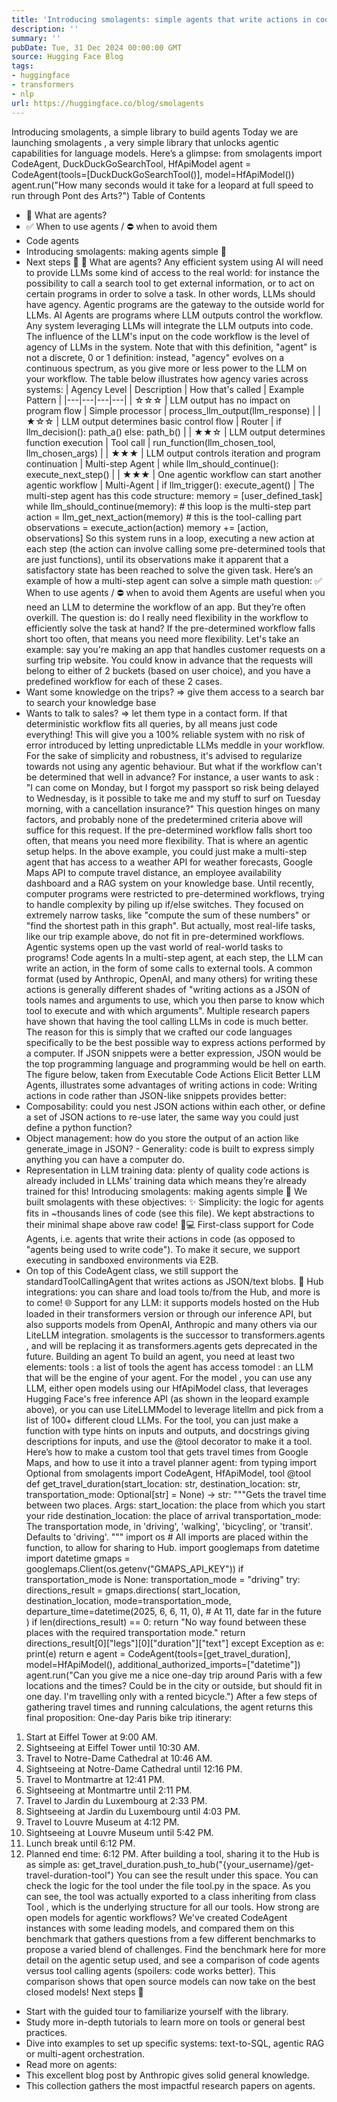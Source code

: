 ```yaml
---
title: 'Introducing smolagents: simple agents that write actions in code.'
description: ''
summary: ''
pubDate: Tue, 31 Dec 2024 00:00:00 GMT
source: Hugging Face Blog
tags:
- huggingface
- transformers
- nlp
url: https://huggingface.co/blog/smolagents
---
```


Introducing smolagents, a simple library to build agents
Today we are launching
smolagents
, a very simple library that unlocks agentic capabilities for language models. Here’s a glimpse:
from smolagents import CodeAgent, DuckDuckGoSearchTool, HfApiModel
agent = CodeAgent(tools=[DuckDuckGoSearchTool()], model=HfApiModel())
agent.run("How many seconds would it take for a leopard at full speed to run through Pont des Arts?")
Table of Contents
- 🤔 What are agents?
- ✅ When to use agents / ⛔ when to avoid them
- Code agents
- Introducing smolagents: making agents simple 🥳
- Next steps 🚀
🤔 What are agents?
Any efficient system using AI will need to provide LLMs some kind of access to the real world: for instance the possibility to call a search tool to get external information, or to act on certain programs in order to solve a task. In other words, LLMs should have agency. Agentic programs are the gateway to the outside world for LLMs.
AI Agents are programs where LLM outputs control the workflow.
Any system leveraging LLMs will integrate the LLM outputs into code. The influence of the LLM's input on the code workflow is the level of agency of LLMs in the system.
Note that with this definition, "agent" is not a discrete, 0 or 1 definition: instead, "agency" evolves on a continuous spectrum, as you give more or less power to the LLM on your workflow.
The table below illustrates how agency varies across systems:
| Agency Level | Description | How that's called | Example Pattern |
|---|---|---|---|
| ☆☆☆ | LLM output has no impact on program flow | Simple processor | process_llm_output(llm_response) |
| ★☆☆ | LLM output determines basic control flow | Router | if llm_decision(): path_a() else: path_b() |
| ★★☆ | LLM output determines function execution | Tool call | run_function(llm_chosen_tool, llm_chosen_args) |
| ★★★ | LLM output controls iteration and program continuation | Multi-step Agent | while llm_should_continue(): execute_next_step() |
| ★★★ | One agentic workflow can start another agentic workflow | Multi-Agent | if llm_trigger(): execute_agent() |
The multi-step agent has this code structure:
memory = [user_defined_task]
while llm_should_continue(memory): # this loop is the multi-step part
action = llm_get_next_action(memory) # this is the tool-calling part
observations = execute_action(action)
memory += [action, observations]
So this system runs in a loop, executing a new action at each step (the action can involve calling some pre-determined tools that are just functions), until its observations make it apparent that a satisfactory state has been reached to solve the given task. Here’s an example of how a multi-step agent can solve a simple math question:
✅ When to use agents / ⛔ when to avoid them
Agents are useful when you need an LLM to determine the workflow of an app. But they’re often overkill. The question is: do I really need flexibility in the workflow to efficiently solve the task at hand? If the pre-determined workflow falls short too often, that means you need more flexibility. Let's take an example: say you're making an app that handles customer requests on a surfing trip website.
You could know in advance that the requests will belong to either of 2 buckets (based on user choice), and you have a predefined workflow for each of these 2 cases.
- Want some knowledge on the trips? ⇒ give them access to a search bar to search your knowledge base
- Wants to talk to sales? ⇒ let them type in a contact form.
If that deterministic workflow fits all queries, by all means just code everything! This will give you a 100% reliable system with no risk of error introduced by letting unpredictable LLMs meddle in your workflow. For the sake of simplicity and robustness, it's advised to regularize towards not using any agentic behaviour.
But what if the workflow can't be determined that well in advance?
For instance, a user wants to ask : "I can come on Monday, but I forgot my passport so risk being delayed to Wednesday, is it possible to take me and my stuff to surf on Tuesday morning, with a cancellation insurance?"
This question hinges on many factors, and probably none of the predetermined criteria above will suffice for this request.
If the pre-determined workflow falls short too often, that means you need more flexibility.
That is where an agentic setup helps.
In the above example, you could just make a multi-step agent that has access to a weather API for weather forecasts, Google Maps API to compute travel distance, an employee availability dashboard and a RAG system on your knowledge base.
Until recently, computer programs were restricted to pre-determined workflows, trying to handle complexity by piling up if/else switches. They focused on extremely narrow tasks, like "compute the sum of these numbers" or "find the shortest path in this graph". But actually, most real-life tasks, like our trip example above, do not fit in pre-determined workflows. Agentic systems open up the vast world of real-world tasks to programs!
Code agents
In a multi-step agent, at each step, the LLM can write an action, in the form of some calls to external tools. A common format (used by Anthropic, OpenAI, and many others) for writing these actions is generally different shades of "writing actions as a JSON of tools names and arguments to use, which you then parse to know which tool to execute and with which arguments".
Multiple research papers have shown that having the tool calling LLMs in code is much better.
The reason for this is simply that we crafted our code languages specifically to be the best possible way to express actions performed by a computer. If JSON snippets were a better expression, JSON would be the top programming language and programming would be hell on earth.
The figure below, taken from Executable Code Actions Elicit Better LLM Agents, illustrates some advantages of writing actions in code:
Writing actions in code rather than JSON-like snippets provides better:
- Composability: could you nest JSON actions within each other, or define a set of JSON actions to re-use later, the same way you could just define a python function?
- Object management: how do you store the output of an action like
generate_image
in JSON? - Generality: code is built to express simply anything you can have a computer do.
- Representation in LLM training data: plenty of quality code actions is already included in LLMs’ training data which means they’re already trained for this!
Introducing smolagents: making agents simple 🥳
We built smolagents
with these objectives:
✨ Simplicity: the logic for agents fits in ~thousands lines of code (see this file). We kept abstractions to their minimal shape above raw code!
🧑💻 First-class support for Code Agents, i.e. agents that write their actions in code (as opposed to "agents being used to write code"). To make it secure, we support executing in sandboxed environments via E2B.
- On top of this
CodeAgent
class, we still support the standardToolCallingAgent
that writes actions as JSON/text blobs.
🤗 Hub integrations: you can share and load tools to/from the Hub, and more is to come!
🌐 Support for any LLM: it supports models hosted on the Hub loaded in their transformers
version or through our inference API, but also supports models from OpenAI, Anthropic and many others via our LiteLLM integration.
smolagents
is the successor to transformers.agents
, and will be replacing it as transformers.agents
gets deprecated in the future.
Building an agent
To build an agent, you need at least two elements:
tools
: a list of tools the agent has access tomodel
: an LLM that will be the engine of your agent.
For the model
, you can use any LLM, either open models using our HfApiModel
class, that leverages Hugging Face's free inference API (as shown in the leopard example above), or you can use LiteLLMModel
to leverage litellm and pick from a list of 100+ different cloud LLMs.
For the tool, you can just make a function with type hints on inputs and outputs, and docstrings giving descriptions for inputs, and use the @tool
decorator to make it a tool.
Here’s how to make a custom tool that gets travel times from Google Maps, and how to use it into a travel planner agent:
from typing import Optional
from smolagents import CodeAgent, HfApiModel, tool
@tool
def get_travel_duration(start_location: str, destination_location: str, transportation_mode: Optional[str] = None) -> str:
"""Gets the travel time between two places.
Args:
start_location: the place from which you start your ride
destination_location: the place of arrival
transportation_mode: The transportation mode, in 'driving', 'walking', 'bicycling', or 'transit'. Defaults to 'driving'.
"""
import os # All imports are placed within the function, to allow for sharing to Hub.
import googlemaps
from datetime import datetime
gmaps = googlemaps.Client(os.getenv("GMAPS_API_KEY"))
if transportation_mode is None:
transportation_mode = "driving"
try:
directions_result = gmaps.directions(
start_location,
destination_location,
mode=transportation_mode,
departure_time=datetime(2025, 6, 6, 11, 0), # At 11, date far in the future
)
if len(directions_result) == 0:
return "No way found between these places with the required transportation mode."
return directions_result[0]["legs"][0]["duration"]["text"]
except Exception as e:
print(e)
return e
agent = CodeAgent(tools=[get_travel_duration], model=HfApiModel(), additional_authorized_imports=["datetime"])
agent.run("Can you give me a nice one-day trip around Paris with a few locations and the times? Could be in the city or outside, but should fit in one day. I'm travelling only with a rented bicycle.")
After a few steps of gathering travel times and running calculations, the agent returns this final proposition:
One-day Paris bike trip itinerary:
1. Start at Eiffel Tower at 9:00 AM.
2. Sightseeing at Eiffel Tower until 10:30 AM.
3. Travel to Notre-Dame Cathedral at 10:46 AM.
4. Sightseeing at Notre-Dame Cathedral until 12:16 PM.
5. Travel to Montmartre at 12:41 PM.
6. Sightseeing at Montmartre until 2:11 PM.
7. Travel to Jardin du Luxembourg at 2:33 PM.
8. Sightseeing at Jardin du Luxembourg until 4:03 PM.
9. Travel to Louvre Museum at 4:12 PM.
10. Sightseeing at Louvre Museum until 5:42 PM.
11. Lunch break until 6:12 PM.
12. Planned end time: 6:12 PM.
After building a tool, sharing it to the Hub is as simple as:
get_travel_duration.push_to_hub("{your_username}/get-travel-duration-tool")
You can see the result under this space.
You can check the logic for the tool under the file tool.py in the space. As you can see, the tool was actually exported to a class inheriting from class Tool
, which is the underlying structure for all our tools.
How strong are open models for agentic workflows?
We've created CodeAgent
instances with some leading models, and compared them on this benchmark that gathers questions from a few different benchmarks to propose a varied blend of challenges.
Find the benchmark here for more detail on the agentic setup used, and see a comparison of code agents versus tool calling agents (spoilers: code works better).
This comparison shows that open source models can now take on the best closed models!
Next steps 🚀
- Start with the guided tour to familiarize yourself with the library.
- Study more in-depth tutorials to learn more on tools or general best practices.
- Dive into examples to set up specific systems: text-to-SQL, agentic RAG or multi-agent orchestration.
- Read more on agents:
- This excellent blog post by Anthropic gives solid general knowledge.
- This collection gathers the most impactful research papers on agents.